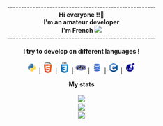 <p align="center">
  -----------------------------------------------------
  <br>
  <b> Hi everyone !!🤙 </b>  <br>
  <b> I'm an amateur developer </b> <br>
  <b> I'm French <img src="https://user-images.githubusercontent.com/92871565/139536117-b9f25260-5d72-40cb-9f29-34af9d463588.jpg"> </b> <br>
  -----------------------------------------------------
  <br>
</p>

<p align="center">
	<b> I try to develop on different languages ! </b>
	<br> <br>
	<code><img height="25" src="https://raw.githubusercontent.com/github/explore/80688e429a7d4ef2fca1e82350fe8e3517d3494d/topics/python/python.png"></code>&nbsp;|
	<code><img height="25" src="https://raw.githubusercontent.com/github/explore/80688e429a7d4ef2fca1e82350fe8e3517d3494d/topics/html/html.png"></code>&nbsp;|
  	<code><img height="25" src="https://raw.githubusercontent.com/github/explore/80688e429a7d4ef2fca1e82350fe8e3517d3494d/topics/css/css.png"></code>&nbsp;|
  	<code><img height="25" src="https://raw.githubusercontent.com/github/explore/80688e429a7d4ef2fca1e82350fe8e3517d3494d/topics/php/php.png"></code>&nbsp;|
  	<code><img height="25" src="https://raw.githubusercontent.com/github/explore/80688e429a7d4ef2fca1e82350fe8e3517d3494d/topics/sql/sql.png"></code>&nbsp;|
  	<code><img height="25" src="https://raw.githubusercontent.com/github/explore/80688e429a7d4ef2fca1e82350fe8e3517d3494d/topics/c/c.png"></code>&nbsp;|
	<code><img height="25" src="https://raw.githubusercontent.com/github/explore/80688e429a7d4ef2fca1e82350fe8e3517d3494d/topics/lua/lua.png"></code>&nbsp;
 </p>  

<p align="center">
  <b> My stats </b>
  <br><br>
  <img src="https://github-readme-streak-stats.herokuapp.com/?user=Voltairxx&theme=dark&hide_border=true">
	<br>
	<img src="https://github-readme-stats.vercel.app/api?username=Voltairxx&include_all_commits=true&show_icons=true&hide_border=true&hide_title=true&count_private=true&theme=dark">
	<br>
	<img src="https://github-readme-stats.vercel.app/api/top-langs/?username=Voltairxx&layout=compact&count_private=true&langs_count=8&hide_border=true&theme=dark">
</p>   

